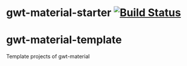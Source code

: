 # gwt-material-starter [![Build Status](https://travis-ci.org/GwtMaterialDesign/gwt-material-template.svg?branch=master)](https://travis-ci.org/GwtMaterialDesign/gwt-material-template)
# gwt-material-template
Template projects of gwt-material
